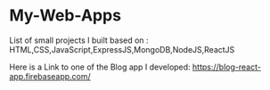 # My-Web-Apps

List of small projects I built based on :
HTML,CSS,JavaScript,ExpressJS,MongoDB,NodeJS,ReactJS 

Here is a Link to one of the Blog app I developed:
https://blog-react-app.firebaseapp.com/
